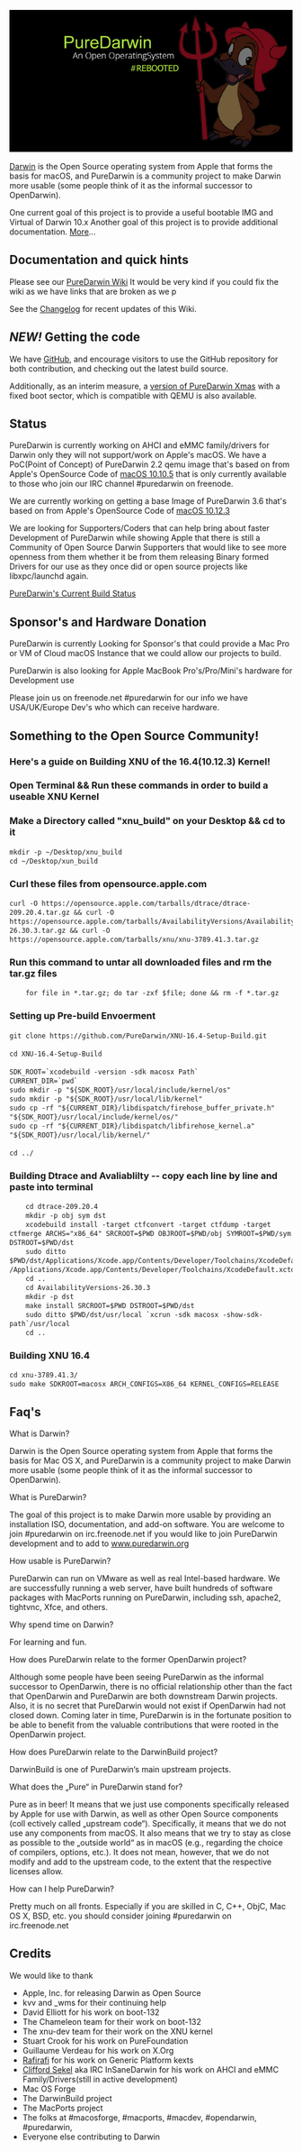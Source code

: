 ![](/PD-Opennow.jpg)

[Darwin](http://en.wikipedia.org/wiki/Darwin_%28operating_system%29) is the Open Source operating system from Apple that forms the basis for macOS, and PureDarwin is a community project to make Darwin more usable (some people think of it as the informal successor to OpenDarwin).

One current goal of this project is to provide a useful bootable IMG and Virtual of Darwin 10.x
Another goal of this project is to provide additional documentation. [More](wiki/About)...

Documentation and quick hints
-----------------------------
Please see our [PureDarwin Wiki](https://github.com/PureDarwin/PureDarwin/wiki/) It would be very kind if you could fix the wiki as we have links that are broken as we p

See the [Changelog](https://github.com/PureDarwin/PureDarwin/wiki/_history) for recent updates of this Wiki.

*NEW!* Getting the code
-------------------------
We have [GitHub](https://github.com/PureDarwin/), and encourage visitors to use the GitHub repository for both contribution, and checking out the latest build source. 

Additionally, as an interim measure, a [version of PureDarwin Xmas](https://github.com/PureDarwin/LegacyDownloads/releases/download/PDXMASNBE01/NewBootEnvironment-XMas-1.7z) with a fixed boot sector, which is compatible with QEMU is also available. 

Status
------

PureDarwin is currently working on AHCI and eMMC family/drivers for Darwin only they will not support/work on Apple's macOS. We have a PoC(Point of Concept) of PureDarwin 2.2 qemu image that's based on from Apple's OpenSource Code of [macOS 10.10.5](http://opensource.apple.com/release/os-x-10105/) that is only currently available to those who join our IRC channel #puredarwin on freenode. 

We are currently working on getting a base Image of PureDarwin 3.6 that's based on from Apple's OpenSource Code of [macOS 10.12.3](https://opensource.apple.com/release/macos-10123.html)

We are looking for Supporters/Coders that can help bring about faster Development of PureDarwin while showing Apple that there is still a Community of Open Source Darwin Supporters that would like to see more openness from them whether it be from them releasing Binary formed Drivers for our use as they once did or open source projects like libxpc/launchd again.

[PureDarwin's Current Build Status](https://puredarwin.github.io/Status.md)

Sponsor's and Hardware Donation
------------

PureDarwin is currently Looking for Sponsor's that could provide a Mac Pro or VM of Cloud macOS Instance that we could allow our projects to build.

PureDarwin is also looking for Apple MacBook Pro's/Pro/Mini's hardware for Development use 

Please join us on freenode.net #puredarwin for our info we have USA/UK/Europe Dev's who which can receive hardware.



## **Something to the Open Source Community!**

### **Here's a guide on Building XNU of the 16.4(10.12.3) Kernel!**  
   
### Open Terminal && Run these commands in order to build a useable XNU Kernel

### Make a Directory called "xnu_build" on your Desktop && cd to it 

```
mkdir -p ~/Desktop/xnu_build
cd ~/Desktop/xun_build
```

### Curl these files from opensource.apple.com

```
curl -O https://opensource.apple.com/tarballs/dtrace/dtrace-209.20.4.tar.gz && curl -O https://opensource.apple.com/tarballs/AvailabilityVersions/AvailabilityVersions-26.30.3.tar.gz && curl -O https://opensource.apple.com/tarballs/xnu/xnu-3789.41.3.tar.gz 
```

### Run this command to untar all downloaded files and rm the tar.gz files

```
 	for file in *.tar.gz; do tar -zxf $file; done && rm -f *.tar.gz
```

### Setting up Pre-build Envoerment 
```
git clone https://github.com/PureDarwin/XNU-16.4-Setup-Build.git   

cd XNU-16.4-Setup-Build   

SDK_ROOT=`xcodebuild -version -sdk macosx Path`
CURRENT_DIR=`pwd`
sudo mkdir -p "${SDK_ROOT}/usr/local/include/kernel/os"
sudo mkdir -p "${SDK_ROOT}/usr/local/lib/kernel"
sudo cp -rf "${CURRENT_DIR}/libdispatch/firehose_buffer_private.h" "${SDK_ROOT}/usr/local/include/kernel/os/"
sudo cp -rf "${CURRENT_DIR}/libdispatch/libfirehose_kernel.a" "${SDK_ROOT}/usr/local/lib/kernel/"   

cd ../

```

### Building Dtrace and Avaliablilty -- copy each line by line and paste into terminal 

```
	cd dtrace-209.20.4
	mkdir -p obj sym dst
	xcodebuild install -target ctfconvert -target ctfdump -target ctfmerge ARCHS="x86_64" SRCROOT=$PWD OBJROOT=$PWD/obj SYMROOT=$PWD/sym DSTROOT=$PWD/dst
	sudo ditto $PWD/dst/Applications/Xcode.app/Contents/Developer/Toolchains/XcodeDefault.xctoolchain /Applications/Xcode.app/Contents/Developer/Toolchains/XcodeDefault.xctoolchain
	cd ..
	cd AvailabilityVersions-26.30.3
	mkdir -p dst
	make install SRCROOT=$PWD DSTROOT=$PWD/dst
	sudo ditto $PWD/dst/usr/local `xcrun -sdk macosx -show-sdk-path`/usr/local
	cd ..
```

### Building XNU 16.4

```
cd xnu-3789.41.3/
sudo make SDKROOT=macosx ARCH_CONFIGS=X86_64 KERNEL_CONFIGS=RELEASE
```



Faq's
-------

What is Darwin?

Darwin is the Open Source operating
system from Apple that forms the
basis for Mac OS X, and PureDarwin is
a community project to make Darwin
more usable (some people think of it
as the informal successor to OpenDarwin).

What is PureDarwin?

The goal of this project is to make
Darwin more usable by providing an
installation ISO, documentation, and
add-on software. You are welcome to
join #puredarwin on irc.freenode.net
if you would like to join PureDarwin
development and to add to
www.puredarwin.org

How usable is PureDarwin?

PureDarwin can run on VMware as well
as real Intel-based hardware. We are
successfully running a web server, have
built hundreds of software packages
with MacPorts running on PureDarwin,
including ssh, apache2, tightvnc, Xfce,
and others.

Why spend time on Darwin?

For learning and fun.

How does PureDarwin relate to the
former OpenDarwin project?

Although some people have been
seeing PureDarwin as the informal
successor to OpenDarwin, there is no
official relationship other than the fact
that OpenDarwin and PureDarwin are
both downstream Darwin projects.
Also, it is no secret that PureDarwin
would not exist if OpenDarwin had not
closed down. Coming later in time,
PureDarwin is in the fortunate position
to be able to benefit from the valuable
contributions that were rooted in the
OpenDarwin project.

How does PureDarwin relate to the
DarwinBuild project?

DarwinBuild is one of PureDarwin‘s
main upstream projects.

What does the „Pure“ in PureDarwin
stand for?

Pure as in beer! It means that we just use components specifically released
by Apple for use with Darwin, as well as other Open Source components (coll
ectively called „upstream code“). Specifically, it means that we do not
use any components from macOS. It also means that we try to stay as close
as possible to the „outside world“ as in macOS (e.g., regarding the choice
of compilers, options, etc.). It does not
mean, however, that we do not modify
and add to the upstream code, to
the extent that the respective licenses
allow.

How can I help PureDarwin?

Pretty much on all fronts. Especially if
you are skilled in C, C++, ObjC, Mac OS
X, BSD, etc. you should consider joining
#puredarwin on irc.freenode.net

Credits
-------

We would like to thank
-   Apple, Inc. for releasing Darwin as Open Source 
-   kvv and _wms for their continuing help
-   David Elliott for his work on boot-132
-   The Chameleon team for their work on boot-132
-   The xnu-dev team for their work on the XNU kernel
-   Stuart Crook for his work on PureFoundation
-   Guillaume Verdeau for his work on X.Org
-   [Rafirafi](https://github.com/rafirafi) for his work on Generic Platform kexts
-   [Clifford Sekel](https://github.com/csekel/) aka IRC InSaneDarwin for his work on AHCI and eMMC Family/Drivers(still in active development)
-   Mac OS Forge 
-   The DarwinBuild project 
-   The MacPorts project
-   The folks at #macosforge, #macports, #macdev, #opendarwin, #puredarwin, 
-   Everyone else contributing to Darwin 
